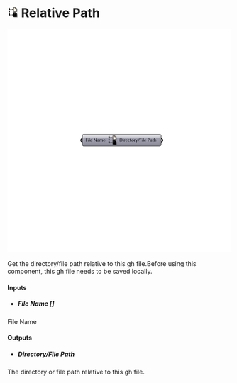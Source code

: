 # ![](../../images/icons/Relative_Path.png) Relative Path

![](../../images/components/Relative_Path.png)

Get the directory/file path relative to this gh file.Before using this component, this gh file needs to be saved locally.

#### Inputs
* ##### File Name []
File Name

#### Outputs
* ##### Directory/File Path
The directory or file path relative to this gh file.